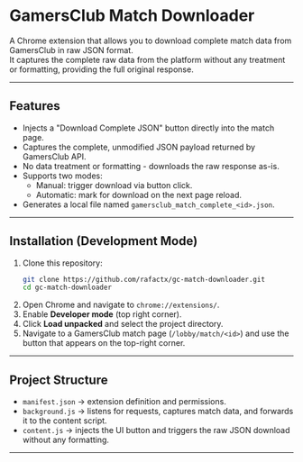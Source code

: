 # GamersClub Match Downloader

A Chrome extension that allows you to download complete match data from GamersClub in raw JSON format.  
It captures the complete raw data from the platform without any treatment or formatting, providing the full original response.

---

## Features

- Injects a "Download Complete JSON" button directly into the match page.  
- Captures the complete, unmodified JSON payload returned by GamersClub API.
- No data treatment or formatting - downloads the raw response as-is.
- Supports two modes:
  - Manual: trigger download via button click.  
  - Automatic: mark for download on the next page reload.  
- Generates a local file named `gamersclub_match_complete_<id>.json`.

---

## Installation (Development Mode)

1. Clone this repository:
   ```bash
   git clone https://github.com/rafactx/gc-match-downloader.git
   cd gc-match-downloader
   ```
2. Open Chrome and navigate to `chrome://extensions/`.  
3. Enable **Developer mode** (top right corner).  
4. Click **Load unpacked** and select the project directory.  
5. Navigate to a GamersClub match page (`/lobby/match/<id>`) and use the button that appears on the top-right corner.

---

## Project Structure

- `manifest.json` → extension definition and permissions.  
- `background.js` → listens for requests, captures match data, and forwards it to the content script.  
- `content.js` → injects the UI button and triggers the raw JSON download without any formatting.  

---
